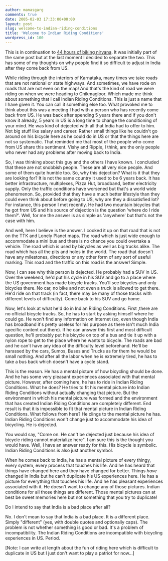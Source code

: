 ```yaml
---
author: manasgarg
comments: true
date: 2005-02-03 17:33:00+00:00
layout: post
slug: welcome-to-indian-riding-conditions
title: 'Welcome to Indian Riding Conditions'
wordpress_id: 100
---
```


This is in continuation to [44 hours of biking nirvana](http://manasgarg.blogspot.com/2005/02/44-hours-of-biking-nirvana.html). It was initially part of the same post but at the last moment I decided to separate the two. This has some of my thoughts on why people find it so difficult to adjust in India after they come back from US.

While riding through the interiors of Karnataka, many times we take roads that are not national or state highways. And sometimes, we have rode on roads that are not even on the map! And that's the kind of road we were riding on when we were heading to Chikmagloor. Which made me think about something that I call Indian Riding Conditions. This is just a name that I have given it. You can call it something else too. What provoked me to think about this was a meeting I had with a person who has recently come back from US. He was back after spending 5 years there and if you don't know it already, 5 years in US is a long time to change the conditioning of your mind. He was kind of dejected with all that India had to offer to him. Not big stuff like salary and career. Rather small things like he couldn't go around on his bicycle here as he could do in US or that the things here are not so systematic. That reminded me that most of the people who come from US share this sentiment.  Vishy and Ripple, I think, are the only people who never had any problems after moving back to India.

So, I was thinking about this guy and the others I have known. I concluded that these are not snobbish people. These are all very nice people. And some of them quite humble too. So, why this dejection? What is it that they are looking for? It is not the same country it used to be 6 years back. It has better infrastructure, multiplexes, Pizza Hut, broadband, better electricity supply.  Only the traffic conditions have worsened but that's a world wide phenomenon.  So, provided that they have a much better lifestyle than they could even think about before going to US, why are they a dissatisfied lot? For instance, this person I met recently. He had two mountain bicycles that he got from US and his source of dejection is the question 'where do I ride them?'. Well, for me the answer is as simple as 'anywhere' but that's not the case with him.

And well, here I believe is the answer. I cooked it up on that road that is not on the TTK and Lonely Planet maps. The road which is just wide enough to accommodate a mini bus and there is no chance you could overtake a vehicle.  The road which is used by bicycles as well as big trucks alike. The road which has all the pits and holes in the world. The road that doesn't have any milestones, directions or any other form of any sort of useful marking. This road and the traffic on this road is the answer! Simple.

Now, I can see why this person is dejected. He probably had a SUV in US. Over the weekend, he'd put his cycle in his SUV and go to a place where the US government has made bicycle tracks. You'll see bicycles and only bicycles there. No car, no bike and not even a truck is allowed to get there. He'd ride on that track (in fact, there may be many of those tracks with different levels of difficulty). Come back to his SUV and go home.

Now, let's look at what he'd do in Indian Riding Conditions. First ,there are no official bicycle tracks. So, he has to start by asking himself where he could go. He won't find any information on Internet (so, even though India has broadband it's pretty useless for his purpose as there isn't much India specific content out there). If he can answer this first and most difficult question, he'll probably put his bicycle on top of a bus and tie it up with a nylon rope to get to the place where he wants to bicycle. The roads are bad and he can't have any idea of the difficulty level beforehand. He'll be harassed by the cars, Sumos, Buses and Trucks as for them he would be small nothing. And after all the labor when he is extremely tired, he has to take a bus back which doesn't have a cycle stand.

This is the reason. He has a mental picture of how bicycling should be done.  And he has some very pleasant experiences associated with that mental picture.  However, after coming here, he has to ride in Indian Riding Conditions. What he does? He tries to fit his mental picture into Indian Riding Conditions without actually changing that picture. But the environment in which his mental picture was formed and the environment that has created Indian Riding Conditions are completely different.  End result is that it is impossible to fit that mental picture in Indian Riding Conditions. What follows from here? He clings to the mental picture he has.  Indian Riding Conditions won't change just to accommodate his idea of bicycling.  He is dejected.

You would say, "Come on. He can't be dejected just because his idea of bicycle riding cannot materialize here". I am sure this is the thought you would have.  Well, I have an answer ready for this. His bicycle is symbolic. Indian Riding Conditions is also just another symbol.

When he comes back to India, he has a mental picture of every thingy, every system, every process that touches his life. And he has heard that things have changed here and they have changed for better. Things *have* changed in India but he can't duplicate his US experiences here. He has a picture for everything that touches his life. And he has pleasant experiences associated with it. He doesn't want to change any of those pictures. Indian conditions for all those things are different. Those mental pictures can at best be sweet memories here but not something that you try to duplicate!

Do I intend to say that India is a bad place after all?

No. I don't mean to say that India is a bad place. It is a different place. Simply "different" (yes, with double quotes and optionally caps). The problem is not whether something is good or bad. It's a problem of incompatibility. The Indian Riding Conditions are incompatible with bicycling experiences in US. Period.

[Note: I can write at length about the fun of riding here which is difficult to duplicate in US but I just don't want to play a patriot for now...]
